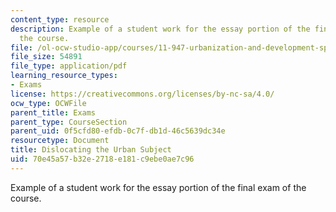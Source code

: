 ```yaml
---
content_type: resource
description: Example of a student work for the essay portion of the final exam of
  the course.
file: /ol-ocw-studio-app/courses/11-947-urbanization-and-development-spring-2009/70e45a57b32e2718e181c9ebe0ae7c96_MIT11_947s09_sw05.pdf
file_size: 54891
file_type: application/pdf
learning_resource_types:
- Exams
license: https://creativecommons.org/licenses/by-nc-sa/4.0/
ocw_type: OCWFile
parent_title: Exams
parent_type: CourseSection
parent_uid: 0f5cfd80-efdb-0c7f-db1d-46c5639dc34e
resourcetype: Document
title: Dislocating the Urban Subject
uid: 70e45a57-b32e-2718-e181-c9ebe0ae7c96
---
```

Example of a student work for the essay portion of the final exam of the course.
